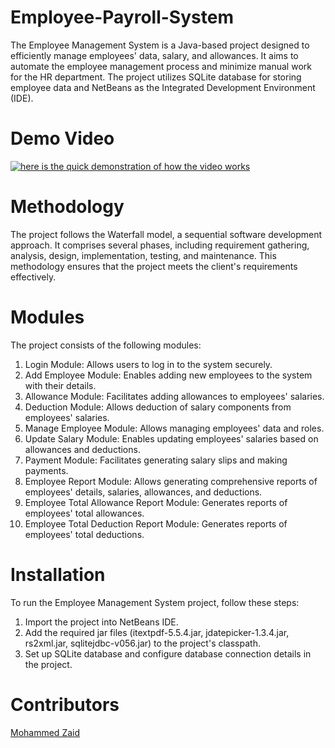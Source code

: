 # Employee-Payroll-System
The Employee Management System is a Java-based project designed to efficiently manage employees' data, salary, and allowances. It aims to automate the employee management process and minimize manual work for the HR department. The project utilizes SQLite database for storing employee data and NetBeans as the Integrated Development Environment (IDE).

# Demo Video
[![here is the quick demonstration of how the video works]()](https://drive.google.com/file/d/1Bd9EhJU2kUVreACb3yHO1EwYfnGlm0ss/view?usp=drivesdk)



# Methodology
The project follows the Waterfall model, a sequential software development approach. It comprises several phases, including requirement gathering, analysis, design, implementation, testing, and maintenance. This methodology ensures that the project meets the client's requirements effectively.

# Modules
The project consists of the following modules:

1) Login Module: Allows users to log in to the system securely.
2) Add Employee Module: Enables adding new employees to the system with their details.
3) Allowance Module: Facilitates adding allowances to employees' salaries.
4) Deduction Module: Allows deduction of salary components from employees' salaries.
5) Manage Employee Module: Allows managing employees' data and roles.
6) Update Salary Module: Enables updating employees' salaries based on allowances and deductions.
7) Payment Module: Facilitates generating salary slips and making payments.
8) Employee Report Module: Allows generating comprehensive reports of employees' details, salaries, allowances, and deductions.
9) Employee Total Allowance Report Module: Generates reports of employees' total allowances.
10) Employee Total Deduction Report Module: Generates reports of employees' total deductions.
    
# Installation
To run the Employee Management System project, follow these steps:
1) Import the project into NetBeans IDE.
2) Add the required jar files (itextpdf-5.5.4.jar, jdatepicker-1.3.4.jar, rs2xml.jar, sqlitejdbc-v056.jar) to the project's classpath.
3) Set up SQLite database and configure database connection details in the project.
   
# Contributors
[Mohammed Zaid](https://github.com/Z4IDU07)
